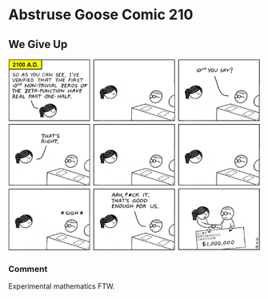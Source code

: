 # Abstruse Goose Comic 210
## We Give Up

![image](comics/we_give_up.png)
### Comment
Experimental mathematics FTW.
